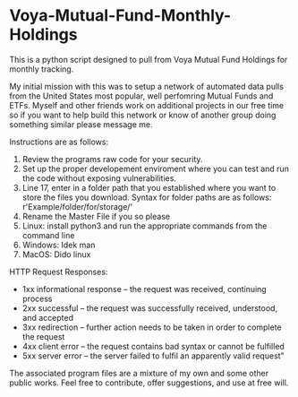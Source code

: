 # Voya-Mutual-Fund-Monthly-Holdings
This is a python script designed to pull from Voya Mutual Fund Holdings for monthly tracking.

My initial mission with this was to setup a network of automated data pulls from the United States most popular, well perfomring Mutual Funds and ETFs. Myself and other friends work on additional projects in our free time so if you want to help build this network or know of another group doing something similar please message me.

Instructions are as follows:
1. Review the programs raw code for your security.
2. Set up the proper developement enviroment where you can test and run the code without exposing vulnerabilities.
3. Line 17, enter in a folder path that you established where you want to store the files you download. 
   Syntax for folder paths are as follows: r'Example/folder/for/storage/'
3. Rename the Master File if you so please
4. Linux: install python3 and run the appropriate commands from the command line
5. Windows: Idek man
6. MacOS: Dido linux

HTTP Request Responses:
- 1xx informational response – the request was received, continuing process
- 2xx successful – the request was successfully received, understood, and accepted
- 3xx redirection – further action needs to be taken in order to complete the request
- 4xx client error – the request contains bad syntax or cannot be fulfilled
- 5xx server error – the server failed to fulfil an apparently valid request"


The associated program files are a mixture of my own and some other public works.
Feel free to contribute, offer suggestions, and use at free will. 
